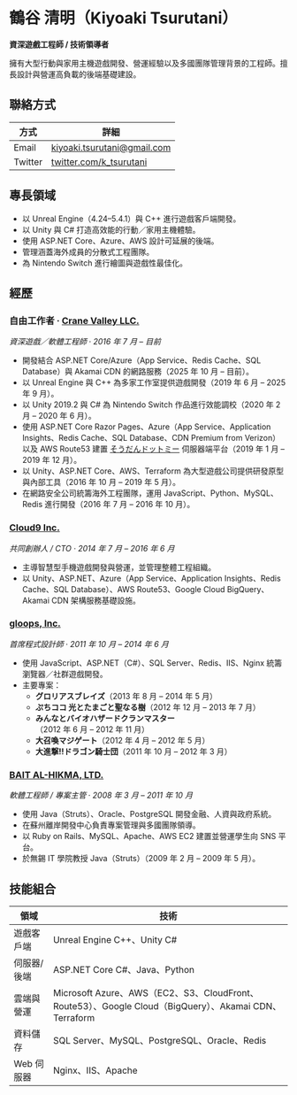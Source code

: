 # 鶴谷 清明（Kiyoaki Tsurutani）

**資深遊戲工程師 / 技術領導者**

擁有大型行動與家用主機遊戲開發、營運經驗以及多國團隊管理背景的工程師。擅長設計與營運高負載的後端基礎建設。

## 聯絡方式

| 方式 | 詳細 |
| --- | --- |
| Email | [kiyoaki.tsurutani@gmail.com](mailto:kiyoaki.tsurutani@gmail.com) |
| Twitter | [twitter.com/k_tsurutani](https://twitter.com/k_tsurutani) |

## 專長領域

- 以 Unreal Engine（4.24–5.4.1）與 C++ 進行遊戲客戶端開發。
- 以 Unity 與 C# 打造高效能的行動／家用主機體驗。
- 使用 ASP.NET Core、Azure、AWS 設計可延展的後端。
- 管理涵蓋海外成員的分散式工程團隊。
- 為 Nintendo Switch 進行繪圖與遊戲性最佳化。

## 經歷

### 自由工作者 · [Crane Valley LLC.](https://www.crane-valley.co.jp/)
*資深遊戲／軟體工程師 · 2016 年 7 月 – 目前*

- 開發結合 ASP.NET Core/Azure（App Service、Redis Cache、SQL Database）與 Akamai CDN 的網路服務（2025 年 10 月 – 目前）。
- 以 Unreal Engine 與 C++ 為多家工作室提供遊戲開發（2019 年 6 月 – 2025 年 9 月）。
- 以 Unity 2019.2 與 C# 為 Nintendo Switch 作品進行效能調校（2020 年 2 月 – 2020 年 6 月）。
- 使用 ASP.NET Core Razor Pages、Azure（App Service、Application Insights、Redis Cache、SQL Database、CDN Premium from Verizon）以及 AWS Route53 建置 [そうだんドットミー](https://www.google.com/search?q=%E3%81%9D%E3%81%86%E3%81%A0%E3%82%93%E3%83%89%E3%83%83%E3%83%88%E3%83%9F%E3%83%BC) 伺服器端平台（2019 年 1 月 – 2019 年 12 月）。
- 以 Unity、ASP.NET Core、AWS、Terraform 為大型遊戲公司提供研發原型與內部工具（2016 年 10 月 – 2019 年 5 月）。
- 在網路安全公司統籌海外工程團隊，運用 JavaScript、Python、MySQL、Redis 進行開發（2016 年 7 月 – 2016 年 10 月）。

### [Cloud9 Inc.](https://cloud9-plus.com/)
*共同創辦人 / CTO · 2014 年 7 月 – 2016 年 6 月*

- 主導智慧型手機遊戲開發與營運，並管理整體工程組織。
- 以 Unity、ASP.NET、Azure（App Service、Application Insights、Redis Cache、SQL Database）、AWS Route53、Google Cloud BigQuery、Akamai CDN 架構服務基礎設施。

### [gloops, Inc.](https://www.google.com/search?q=gloops)
*首席程式設計師 · 2011 年 10 月 – 2014 年 6 月*

- 使用 JavaScript、ASP.NET（C#）、SQL Server、Redis、IIS、Nginx 統籌瀏覽器／社群遊戲開發。
- 主要專案：
  - **グロリアスブレイズ**（2013 年 8 月 – 2014 年 5 月）
  - **ぷちココ 光とたまごと聖なる樹**（2012 年 12 月 – 2013 年 7 月）
  - **みんなとバイオハザードクランマスター**（2012 年 6 月 – 2012 年 11 月）
  - **大召喚マジゲート**（2012 年 4 月 – 2012 年 5 月）
  - **大進撃!!ドラゴン騎士団**（2011 年 10 月 – 2012 年 3 月）

### [BAIT AL-HIKMA, LTD.](https://www.bai.co.jp/)
*軟體工程師 / 專案主管 · 2008 年 3 月 – 2011 年 10 月*

- 使用 Java（Struts）、Oracle、PostgreSQL 開發金融、人資與政府系統。
- 在蘇州離岸開發中心負責專案管理與多國團隊領導。
- 以 Ruby on Rails、MySQL、Apache、AWS EC2 建置並營運學生向 SNS 平台。
- 於無錫 IT 學院教授 Java（Struts）（2009 年 2 月 – 2009 年 5 月）。

## 技能組合

| 領域 | 技術 |
| --- | --- |
| 遊戲客戶端 | Unreal Engine C++、Unity C# |
| 伺服器/後端 | ASP.NET Core C#、Java、Python |
| 雲端與營運 | Microsoft Azure、AWS（EC2、S3、CloudFront、Route53）、Google Cloud（BigQuery）、Akamai CDN、Terraform |
| 資料儲存 | SQL Server、MySQL、PostgreSQL、Oracle、Redis |
| Web 伺服器 | Nginx、IIS、Apache |
